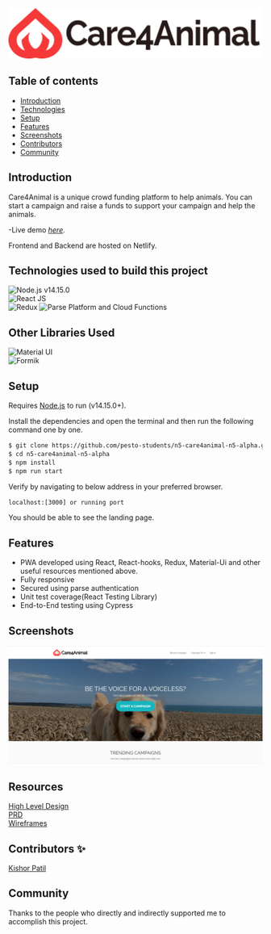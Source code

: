 <p align="center">
        <img src="./src/assets/images/Logo.png" height="100">
</p>

## Table of contents

- [Introduction](#intro)
- [Technologies](#technologies)
- [Setup](#setup)
- [Features](#features)
- [Screenshots](#screenshots)
- [Contributors](#contributors)
- [Community](#Community)

## Introduction

Care4Animal is a unique crowd funding platform to help animals. You can start a campaign and raise a funds to support your campaign and help the animals.

-Live demo [_here_](https://upbeat-wilson-0d8b2a.netlify.app/).

Frontend and Backend are hosted on Netlify.

## Technologies used to build this project

![Node.js **v14.15.0**](https://img.shields.io/badge/Netlify-00C7B7?style=for-the-badge&logo=netlify&logoColor=white)\
![React JS](https://img.shields.io/badge/React-20232A?style=for-the-badge&logo=react&logoColor=61DAFB)\
![Redux](https://img.shields.io/badge/Redux-593D88?style=for-the-badge&logo=redux&logoColor=white)
![Parse Platform and Cloud Functions](https://img.shields.io/badge/Parse--Platform--and--Cloud--Functions-0081AA?style=for-the-badge&logo=Formik&logoColor=white)

## Other Libraries Used

![Material UI](https://img.shields.io/badge/Material--UI-0081CB?style=for-the-badge&logo=material-ui&logoColor=white)\
![Formik](https://img.shields.io/badge/Formik-0081CB?style=for-the-badge&logo=Formik&logoColor=white)

## Setup

Requires [Node.js](https://nodejs.org/) to run (v14.15.0+).

Install the dependencies and open the terminal and then run the following command one by one.

```sh
$ git clone https://github.com/pesto-students/n5-care4animal-n5-alpha.git
$ cd n5-care4animal-n5-alpha
$ npm install
$ npm run start
```

Verify by navigating to below address in your preferred browser.

```sh
localhost:[3000] or running port
```

You should be able to see the landing page.

## Features

- PWA developed using React, React-hooks, Redux, Material-Ui and other useful resources mentioned above.
- Fully responsive
- Secured using parse authentication
- Unit test coverage(React Testing Library)
- End-to-End testing using Cypress

## Screenshots

![Example screenshot](./src/readme_assets/home_page.PNG)

## Resources

<a href="https://drive.google.com/file/d/1Ab8ORPkrZJZ_in82XbpN8cbiblNGpSy3/view?usp=sharing">High Level Design</a>\
<a href="https://drive.google.com/file/d/1wMIJxOPeJjoOq6po2TqHuTcalEfV9ZBT/view?usp=sharing"> PRD </a>\
<a href="https://drive.google.com/file/d/1u_vg7Khu_3Vhy2XMWvcBQwjrSkml8ZFJ/view?usp=sharing"> Wireframes</a>

## Contributors ✨

<a href="https://github.com/iamkishorp"><img src="" width="100px;" alt=""/>Kishor Patil</a>

## Community

Thanks to the people who directly and indirectly supported me to accomplish this project.
